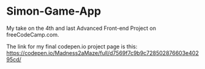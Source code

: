 # Simon-Game-App
My take on the 4th and last Advanced Front-end Project on freeCodeCamp.com.

The link for my final codepen.io project page is this: https://codepen.io/Madness2aMaze/full/d7569f7c9b9c728502876603e40295cd/
